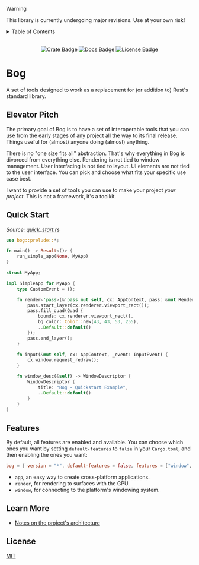
> [!WARNING]
> This library is currently undergoing major revisions. Use at your own risk!

<details>
<summary>Table of Contents</summary>

- [Bog](#bog)
  - [Elevator Pitch](#elevator-pitch)
  - [Quick Start](#quick-start)
  - [Features](#features)
  - [Learn More](#learn-more)
  - [License](#license)

</details>

<!-- cargo-rdme start -->

<div align="center">

<br>[![Crate Badge]][Crate] [![Docs Badge]][Docs] [![License Badge]](./LICENSE)

</div>

# Bog

A set of tools designed to work as a replacement for (or addition to) Rust's standard library.

## Elevator Pitch

The primary goal of Bog is to have a set of interoperable tools that you can use from the early stages of any project all the way to its final release. Things useful for (almost) anyone doing (almost) anything.

There is no "one size fits all" abstraction. That's why everything in Bog is divorced from everything else. Rendering is not tied to window management. User interfacing is not tied to layout. UI elements are not tied to the user interface. You can pick and choose what fits your specific use case best.

I want to provide a set of tools you can use to make your project *your project*. This is not a framework, it's a toolkit.

## Quick Start

*Source: [quick_start.rs](examples/quick_start.rs)*

```rust
use bog::prelude::*;

fn main() -> Result<()> {
    run_simple_app(None, MyApp)
}

struct MyApp;

impl SimpleApp for MyApp {
    type CustomEvent = ();

    fn render<'pass>(&'pass mut self, cx: AppContext, pass: &mut RenderPass<'pass>) {
        pass.start_layer(cx.renderer.viewport_rect());
        pass.fill_quad(Quad {
            bounds: cx.renderer.viewport_rect(),
            bg_color: Color::new(43, 43, 53, 255),
            ..Default::default()
        });
        pass.end_layer();
    }

    fn input(&mut self, cx: AppContext, _event: InputEvent) {
        cx.window.request_redraw();
    }

    fn window_desc(&self) -> WindowDescriptor {
        WindowDescriptor {
            title: "Bog - Quickstart Example",
            ..Default::default()
        }
    }
}
```

## Features

By default, all features are enabled and available. You can choose which ones you want by setting `default-features` to `false` in your `Cargo.toml`, and then enabling the ones you want:

```toml
bog = { version = "*", default-features = false, features = ["window", "render"] }
```

- `app`, an easy way to create cross-platform applications.
- `render`, for rendering to surfaces with the GPU.
- `window`, for connecting to the platform's windowing system.

## Learn More

- [Notes on the project's architecture](./docs/ARCHITECTURE.md)

## License

[MIT](./LICENSE)

[Crate]: https://crates.io/crates/bog
[Crate Badge]: https://img.shields.io/crates/v/bog?logo=rust&style=flat-square&logoColor=E05D44&color=E05D44
[Docs Badge]: https://img.shields.io/docsrs/bog?logo=rust&style=flat-square&logoColor=E05D44
[Docs]: https://docs.rs/bog
[License Badge]: https://img.shields.io/crates/l/bog?style=flat-square&color=1370D3
